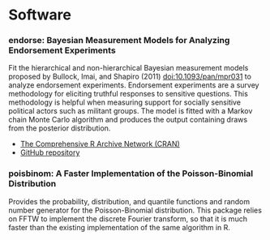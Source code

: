 # Software

### endorse: Bayesian Measurement Models for Analyzing Endorsement Experiments

Fit the hierarchical and non-hierarchical Bayesian measurement models proposed by Bullock, Imai, and Shapiro (2011) [<doi:10.1093/pan/mpr031>](https://doi.org/10.1093/pan/mpr031) to analyze endorsement experiments. Endorsement experiments are a survey methodology for eliciting truthful responses to sensitive questions. This methodology is helpful when measuring support for socially sensitive political actors such as militant groups. The model is fitted with a Markov chain Monte Carlo algorithm and produces the output containing draws from the posterior distribution.

- [The Comprehensive R Archive Network (CRAN)](https://cran.r-project.org/web/packages/endorse/index.html)
- [GitHub repository](https://github.com/SensitiveQuestions/endorse)

### poisbinom: A Faster Implementation of the Poisson-Binomial Distribution

Provides the probability, distribution, and quantile functions and random number generator for the Poisson-Binomial distribution. This package relies on FFTW to implement the discrete Fourier transform, so that it is much faster than the existing implementation of the same algorithm in R.


<!--
You can use the [editor on GitHub](https://github.com/shiraito/shiraito.github.io/edit/master/index.md) to maintain and preview the content for your website in Markdown files.

Whenever you commit to this repository, GitHub Pages will run [Jekyll](https://jekyllrb.com/) to rebuild the pages in your site, from the content in your Markdown files.

### Markdown

Markdown is a lightweight and easy-to-use syntax for styling your writing. It includes conventions for

```markdown
Syntax highlighted code block

# Header 1
## Header 2
### Header 3

- Bulleted
- List

1. Numbered
2. List

**Bold** and _Italic_ and `Code` text

[Link](url) and ![Image](src)
```

For more details see [GitHub Flavored Markdown](https://guides.github.com/features/mastering-markdown/).

### Jekyll Themes

Your Pages site will use the layout and styles from the Jekyll theme you have selected in your [repository settings](https://github.com/shiraito/shiraito.github.io/settings). The name of this theme is saved in the Jekyll `_config.yml` configuration file.

### Support or Contact

Having trouble with Pages? Check out our [documentation](https://help.github.com/categories/github-pages-basics/) or [contact support](https://github.com/contact) and we’ll help you sort it out.
-->
